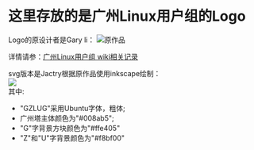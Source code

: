 # 这里存放的是广州Linux用户组的Logo

Logo的原设计者是Gary li：
![原作品](https://raw.github.com/gzlug/artwork/master/logo/source.jpg)

详情请参：[广州Linux用户组 wiki相关记录](http://wiki.gzlug.org/gzlug_logo_plan)

svg版本是Jactry根据原作品使用inkscape绘制：  
![](https://raw.github.com/gzlug/artwork/master/logo/Logo.png)  
其中:
* "GZLUG"采用Ubuntu字体，粗体;
* 广州塔主体颜色为"#008ab5";
* "G"字背景方块颜色为"#ffe405"
* "Z"和"U"字背景颜色为"#f8bf00"